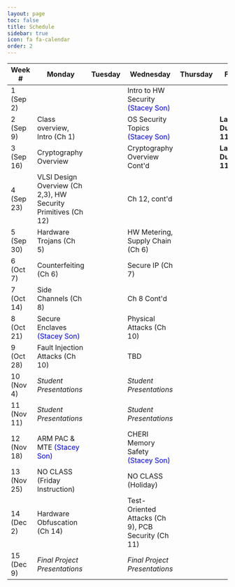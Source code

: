 ```yaml
---
layout: page
toc: false
title: Schedule
sidebar: true
icon: fa fa-calendar
order: 2
---
```


| Week #        | Monday                                                            |  Tuesday  | Wednesday                                                         | Thursday                      |  Friday               |
|---------------|-------------------------------                                    |---------  |-------------------------------                                    |-------------------------------|-----------------------|
|1 (Sep 2)      |                                                                   |           | Intro to HW Security <span style="color:blue">(Stacey Son)</span> |                               |  |
|2 (Sep 9)      | Class overview, Intro (Ch 1)                                      |           | OS Security Topics <span style="color:blue">(Stacey Son)</span>   |                               | **Lab 0 Due 11:59pm** |
|3 (Sep 16)     | Cryptography Overview                                             |           | Cryptography Overview Cont'd                                      |                               | **Lab 1 Due 11:59pm**                      |
|4 (Sep 23)     | VLSI Design Overview (Ch 2,3), HW Security Primitives (Ch 12)     |           | Ch 12, cont'd                                                     |                               |                       |
|5 (Sep 30)     | Hardware Trojans (Ch 5)                                           |           | HW Metering, Supply Chain (Ch 6)                                  |                               |                       |
|6 (Oct 7)      | Counterfeiting (Ch 6)                                             |           | Secure IP (Ch 7)                                                  |                               |                       |
|7 (Oct 14)     | Side Channels (Ch 8)                                              |           | Ch 8 Cont'd                                                       |                               |                       |
|8 (Oct 21)     | Secure Enclaves <span style="color:blue">(Stacey Son)</span>      |           | Physical Attacks (Ch 10)                                          |                               |                       |
|9 (Oct 28)     | Fault Injection Attacks (Ch 10)                                   |           | TBD                                                               |                               |                       |
|10 (Nov 4)     | *Student Presentations*                                           |           | *Student Presentations*                                           |                               |                       |
|11 (Nov 11)    | *Student Presentations*                                           |           | *Student Presentations*                                           |                               |                       |
|12 (Nov 18)    | ARM PAC & MTE <span style="color:blue">(Stacey Son)</span>        |           | CHERI Memory Safety <span style="color:blue">(Stacey Son)</span>  |                               |                       |
|13 (Nov 25)    | NO CLASS (Friday Instruction)                                     |           | NO CLASS (Holiday)                                                |                               |                       |
|14 (Dec 2)     | Hardware Obfuscation (Ch 14)                                      |           | Test-Oriented Attacks (Ch 9), PCB Security (Ch 11)                |                               |                       |
|15 (Dec 9)     | *Final Project Presentations*                                     |           | *Final Project Presentations*                                     |                               |                       |

<!-- Topics:



 -->

<!-- | Week #        | Monday                        |  Tuesday                      | Wednesday                     | Thursday                      |  Friday               |
|---------------|-------------------------------|-------------------------------|-------------------------------|-------------------------------|-----------------------|
|1 (Jan 8)      |                               | Course Introduction           |                               | FPGA Architecture             |                       |
|2 (Jan 15)     |                               | Routing                       |                               | Routing (Lab 1)               |                       |
|3 (Jan 22)     |                               | Routing Cont'd                | **Paper Review #1 Due, 2pm**  | Routing Paper Review          |                       |
|4 (Jan 29)     |                               | Placement                     |                               | Placement (Lab 2)             | **Lab 1 Due 11:59pm** | 
|5 (Feb 5)      |                               | Partitioning                  | **Paper Review #2 Due, 2pm**  | Placement Paper Review        | **Ex. 1 Due 11:59pm** |
|6 (Feb 12)     |                               | Clustering / Packing          |                               | Lab 2 Help, GDB, Valgrind     |                       |
|7 (Feb 19)     |                               | Tech Mapping                  | **Paper Review #3 Due, 2pm**  | Paper Review #3               | **Lab 2 Due 11:59pm** |
|8 (Feb 26)     |                               | NO CLASS - Holiday            |                               | Neural Networks on FPGAs      |                       |
|9 (Mar 4)      |                               | Neural Networks on FPGAs      | **Paper Review #4 Due, 2pm**  | Paper Review #4               |                       |
|10 (Mar 11)    |                               | Logic Optimization            |                               | Power Estimation/Optimization | **Lab 3 Due 11:59pm** |
|11 (Mar 18)    |                               | NO CLASS                      |                               | NO CLASS                      | **Ex. 2 Due 11:59pm** |
|12 (Mar 25)    | **Paper Review #5 Due, 2pm**  | Paper Review #5 / Final Project|                              | NO CLASS                      | **Project Proposal Due**  |
|13 (Apr 1)     |                               | Debugging FPGAs               |                               | Project Meetings              |                       |
|14 (Apr 8)     |                               | NO CLASS                      |                               | Project Meetings              |                       |
|15 (Apr 15)    | **Paper Review #6 Due, 2pm**  | Paper Review #6         | **BYU Last Day of Class. All work due except for Final Project Reports.**  || **Final Project Presentations, 3pm, CB 406** | 
|16 (Apr 18)    |   || **Final Project Reports due, 11:59pm** |
 -->
